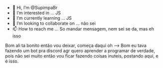 - 👋 Hi, I’m @SupimpaBr
- 👀 I’m interested in ... JS
- 🌱 I’m currently learning ... JS
- 💞️ I’m looking to collaborate on ... não sei
- 📫 How to reach me ... So mandar mensagem, nem sei se da, mas eh isso

<!---
SupimpaBr/SupimpaBr is a ✨ special ✨ repository because its `README.md` (this file) appears on your GitHub profile.
You can click the Preview link to take a look at your changes.
--->


Bom ali ta bonito então vou deixar, começa daqui oh --> Bom eu tava fazendo um bot pra discord agr quero aprender a programar de verdade, pois não sei muito
então vou ficar fazendo coisas inuteis, postando aqui, e é isso.

